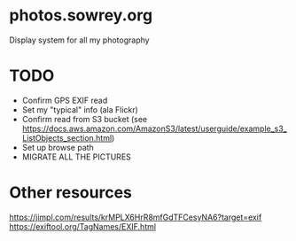 # photos.sowrey.org
Display system for all my photography

# TODO
- Confirm GPS EXIF read
- Set my "typical" info (ala Flickr)
- Confirm read from S3 bucket (see https://docs.aws.amazon.com/AmazonS3/latest/userguide/example_s3_ListObjects_section.html)
- Set up browse path
- MIGRATE ALL THE PICTURES

# Other resources
https://jimpl.com/results/krMPLX6HrR8mfGdTFCesyNA6?target=exif
https://exiftool.org/TagNames/EXIF.html